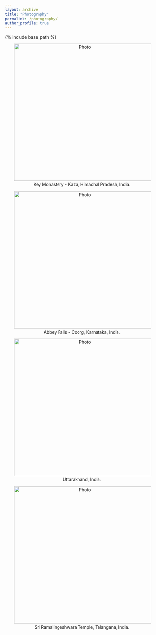 ```yaml
---
layout: archive
title: "Photography"
permalink: /photography/
author_profile: true
---
```


{% include base_path %}

<p align="center">
  <img src="https://adityakuppa26.github.io/images/keymonastery.JPG?raw=true" alt="Photo" style="width: 450px;"/> 
 <br/>
 Key Monastery - Kaza, Himachal Pradesh, India.
</p>

<p align="center">
  <img src="https://adityakuppa26.github.io/images/coorg.JPG?raw=true" alt="Photo" style="width: 450px;"/> 
 <br/>
 Abbey Falls - Coorg, Karnataka, India.
</p>

<p align="center">
  <img src="https://adityakuppa26.github.io/images/uttarakhand.JPG?raw=true" alt="Photo" style="width: 450px;"/> 
 <br/>
 Uttarakhand, India.
</p>

<p align="center">
  <img src="https://adityakuppa26.github.io/images/kandi.png?raw=true" alt="Photo" style="width: 450px;"/> 
 <br/>
 Sri Ramalingeshwara Temple, Telangana, India.
</p>
